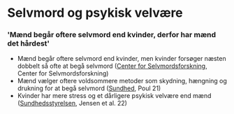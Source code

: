 # Selvmord og psykisk velvære

### 'Mænd begår oftere selvmord end kvinder, derfor har mænd det hårdest'

* Mænd begår oftere selvmord end kvinder, men kvinder forsøger næsten dobbelt så ofte at begå selvmord ([Center for Selvmordsforskning](https://statistik.selvmordsforskning.dk/), Center for Selvmordsforskning)
* Mænd vælger oftere voldsommere metoder som skydning, hængning og drukning for at begå selvmord ([Sundhed](https://www.sundhed.dk/borger/patienthaandbogen/psyke/sygdomme/selvmord/selvmord/), Poul 21)
* Kvinder har mere stress og et dårligere psykisk velvære end mænd ([Sundhedsstyrelsen](https://www.sst.dk/-/media/Udgivelser/2022/Sundhedsprofil/Sundhedsprofilen.ashx), Jensen et al. 22)
